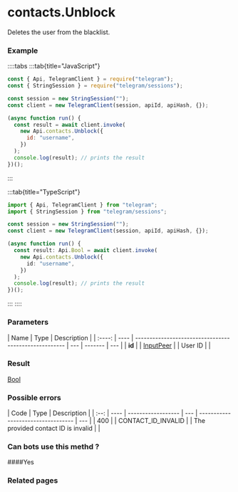 # contacts.Unblock

Deletes the user from the blacklist.

### [](#example)Example

::::tabs
:::tab{title="JavaScript"}

```js
const { Api, TelegramClient } = require("telegram");
const { StringSession } = require("telegram/sessions");

const session = new StringSession("");
const client = new TelegramClient(session, apiId, apiHash, {});

(async function run() {
  const result = await client.invoke(
    new Api.contacts.Unblock({
      id: "username",
    })
  );
  console.log(result); // prints the result
})();
```

:::

:::tab{title="TypeScript"}

```ts
import { Api, TelegramClient } from "telegram";
import { StringSession } from "telegram/sessions";

const session = new StringSession("");
const client = new TelegramClient(session, apiId, apiHash, {});

(async function run() {
  const result: Api.Bool = await client.invoke(
    new Api.contacts.Unblock({
      id: "username",
    })
  );
  console.log(result); // prints the result
})();
```

:::
::::

### [](#parameters)Parameters

|  Name  | Type | Description                                           |
| :----: | ---- | ----------------------------------------------------- | --- | ------- | --- |
| **id** |      | [InputPeer](https://core.telegram.org/type/InputPeer) |     | User ID |     |

### [](#result)Result

[Bool](https://core.telegram.org/type/Bool)

### [](#possible-errors)Possible errors

| Code | Type | Description        |
| :--: | ---- | ------------------ | --- | ---------------------------------- | --- |
| 400  |      | CONTACT_ID_INVALID |     | The provided contact ID is invalid |     |

### [](#can-bots-use-this-method)Can bots use this methd ?

####Yes

### [](#related-pages)Related pages
